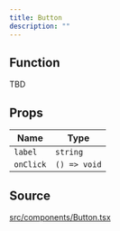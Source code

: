 ```yaml
---
title: Button
description: ""
---
```


## Function
TBD

## Props

| Name | Type |
| --- | --- |
| `label` | `string` |
| `onClick` | `() => void` |

## Source

[src/components/Button.tsx](https://github.com/EcoSphereNetwork/SmolDesk/blob/main/src/components/Button.tsx)
